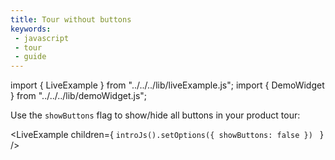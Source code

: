 ```yaml
---
title: Tour without buttons
keywords:
 - javascript
 - tour
 - guide
---
```


import { LiveExample } from "../../../lib/liveExample.js";
import { DemoWidget } from "../../../lib/demoWidget.js";

Use the `showButtons` flag to show/hide all buttons in your product tour:

<LiveExample children={
`introJs().setOptions({
  showButtons: false
})
`
} />

<br/>

<DemoWidget></DemoWidget>